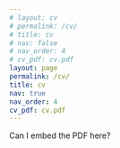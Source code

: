 ```yaml
---
# layout: cv
# permalink: /cv/
# title: cv
# nav: false
# nav_order: 4
# cv_pdf: cv.pdf
layout: page
permalink: /cv/
title: cv
nav: true
nav_order: 4
cv_pdf: cv.pdf
---
```


Can I embed the PDF here?